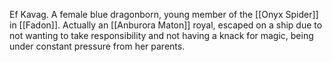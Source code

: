 Ef Kavag. A female blue dragonborn, young member of the [[Onyx Spider]] in [[Fadon]]. Actually an [[Anburora Maton]] royal, escaped on a ship due to not wanting to take responsibility and not having a knack for magic, being under constant pressure from her parents.